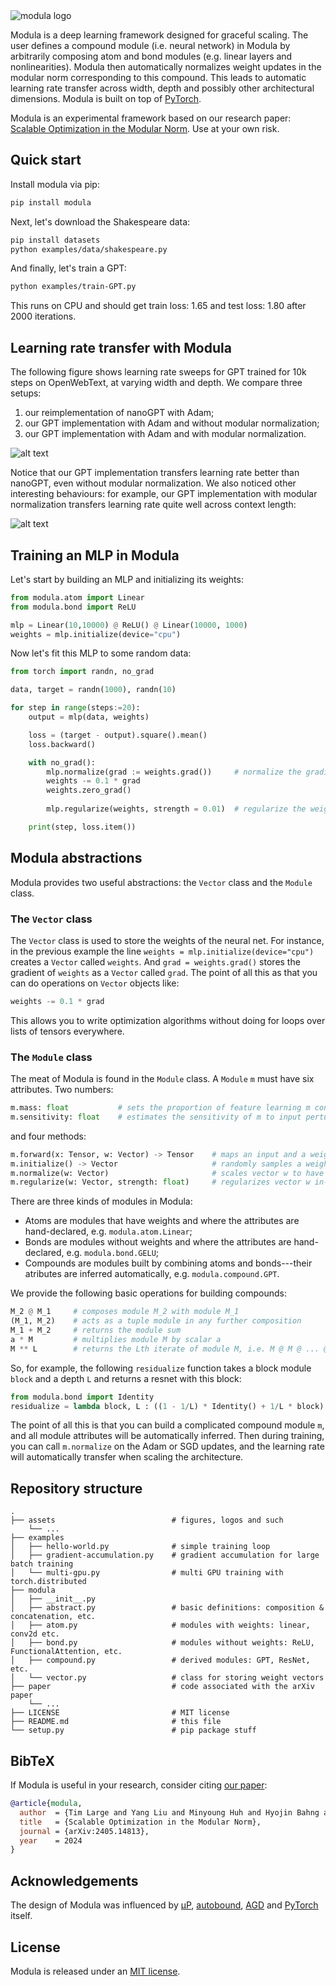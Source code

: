 <picture>
  <source media="(prefers-color-scheme: dark)" srcset="assets/modula.svg">
  <source media="(prefers-color-scheme: light)" srcset="assets/modula_light.svg">
  <img alt="modula logo" src="assets/modula.svg">
</picture>

Modula is a deep learning framework designed for graceful scaling. The user defines a compound module (i.e. neural network) in Modula by arbitrarily composing atom and bond modules (e.g. linear layers and nonlinearities). Modula then automatically normalizes weight updates in the modular norm corresponding to this compound. This leads to automatic learning rate transfer across width, depth and possibly other architectural dimensions. Modula is built on top of [PyTorch](https://pytorch.org/).

Modula is an experimental framework based on our research paper: [Scalable Optimization in the Modular Norm](https://arxiv.org/abs/2405.14813). Use at your own risk.

## Quick start

Install modula via pip:

```bash
pip install modula
```

Next, let's download the Shakespeare data:
```bash
pip install datasets
python examples/data/shakespeare.py
```

And finally, let's train a GPT:
```bash
python examples/train-GPT.py
```

This runs on CPU and should get train loss: 1.65 and test loss: 1.80 after 2000 iterations.

## Learning rate transfer with Modula

The following figure shows learning rate sweeps for GPT trained for 10k steps on OpenWebText, at varying width and depth. We compare three setups:
1. our reimplementation of nanoGPT with Adam;
2. our GPT implementation with Adam and without modular normalization;
3. our GPT implementation with Adam and with modular normalization.

![alt text](/assets/nanogpt-vs-modula.svg)

Notice that our GPT implementation transfers learning rate better than nanoGPT, even without modular normalization. We also noticed other interesting behaviours: for example, our GPT implementation with modular normalization transfers learning rate quite well across context length:

![alt text](/assets/gpt-owt-context.svg)

## Training an MLP in Modula

Let's start by building an MLP and initializing its weights:

```python
from modula.atom import Linear
from modula.bond import ReLU

mlp = Linear(10,10000) @ ReLU() @ Linear(10000, 1000)
weights = mlp.initialize(device="cpu")
```

Now let's fit this MLP to some random data:
```python
from torch import randn, no_grad

data, target = randn(1000), randn(10)

for step in range(steps:=20):
    output = mlp(data, weights)

    loss = (target - output).square().mean()
    loss.backward()

    with no_grad():
        mlp.normalize(grad := weights.grad())     # normalize the gradient in the modular norm
        weights -= 0.1 * grad
        weights.zero_grad()
    
        mlp.regularize(weights, strength = 0.01)  # regularize the weight vector

    print(step, loss.item())
```
## Modula abstractions

Modula provides two useful abstractions: the `Vector` class and the `Module` class.

### The `Vector` class

The `Vector` class is used to store the weights of the neural net. For instance, in the previous example the line `weights = mlp.initialize(device="cpu")` creates a `Vector` called `weights`. And `grad = weights.grad()` stores the gradient of `weights` as a `Vector` called `grad`. The point of all this as that you can do operations on `Vector` objects like:
```python
weights -= 0.1 * grad
```
This allows you to write optimization algorithms without doing for loops over lists of tensors everywhere.

### The `Module` class

The meat of Modula is found in the `Module` class. A `Module` `m` must have six attributes. Two numbers:
```python
m.mass: float           # sets the proportion of feature learning m contributes to any supermodule
m.sensitivity: float    # estimates the sensitivity of m to input perturbations
```
and four methods:
```python
m.forward(x: Tensor, w: Vector) -> Tensor    # maps an input and a weight vector to an output
m.initialize() -> Vector                     # randomly samples a weight vector
m.normalize(w: Vector)                       # scales vector w to have unit modular norm
m.regularize(w: Vector, strength: float)     # regularizes vector w in-place
```

There are three kinds of modules in Modula:
- Atoms are modules that have weights and where the attributes are hand-declared, e.g. `modula.atom.Linear`;
- Bonds are modules without weights and where the attributes are hand-declared, e.g. `modula.bond.GELU`;
- Compounds are modules built by combining atoms and bonds---their atributes are inferred automatically, e.g. `modula.compound.GPT`.

We provide the following basic operations for building compounds:
```python
M_2 @ M_1     # composes module M_2 with module M_1
(M_1, M_2)    # acts as a tuple module in any further composition
M_1 + M_2     # returns the module sum
a * M         # multiplies module M by scalar a
M ** L        # returns the Lth iterate of module M, i.e. M @ M @ ... @ M
```
So, for example, the following `residualize` function takes a block module `block` and a depth `L` and returns a resnet with this block:
```python
from modula.bond import Identity
residualize = lambda block, L : ((1 - 1/L) * Identity() + 1/L * block) ** L
```

The point of all this is that you can build a complicated compound module `m`, and all module attributes will be automatically inferred. Then during training, you can call `m.normalize` on the Adam or SGD updates, and the learning rate will automatically transfer when scaling the architecture.

## Repository structure

```
.
├── assets                          # figures, logos and such
    └── ...
├── examples
│   ├── hello-world.py              # simple training loop
│   ├── gradient-accumulation.py    # gradient accumulation for large batch training
│   └── multi-gpu.py                # multi GPU training with torch.distributed
├── modula
│   ├── __init__.py
│   ├── abstract.py                 # basic definitions: composition & concatenation, etc.
│   ├── atom.py                     # modules with weights: linear, conv2d etc.
│   ├── bond.py                     # modules without weights: ReLU, FunctionalAttention, etc.
│   ├── compound.py                 # derived modules: GPT, ResNet, etc.
│   └── vector.py                   # class for storing weight vectors
├── paper                           # code associated with the arXiv paper
    └── ...
├── LICENSE                         # MIT license
├── README.md                       # this file
└── setup.py                        # pip package stuff
```

## BibTeX

If Modula is useful in your research, consider citing [our paper](https://arxiv.org/abs/2405.14813):

```bibtex
@article{modula,
  author  = {Tim Large and Yang Liu and Minyoung Huh and Hyojin Bahng and Phillip Isola and Jeremy Bernstein},
  title   = {Scalable Optimization in the Modular Norm},
  journal = {arXiv:2405.14813},
  year    = 2024
}
```

## Acknowledgements
The design of Modula was influenced by [μP](https://github.com/microsoft/mup), [autobound](https://github.com/google/autobound), [AGD](https://github.com/jxbz/agd) and [PyTorch](https://github.com/pytorch/pytorch) itself.

## License
Modula is released under an [MIT license](/LICENSE).
